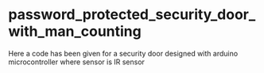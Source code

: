 # password_protected_security_door_with_man_counting
Here a code has been given for a security door designed with arduino microcontroller where sensor is IR sensor
